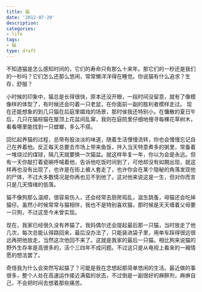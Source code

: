 ```yaml
---
title: 猫
date: '2012-07-20'
description:
categories: 
- life
tags:
- 猫
type: draft
---
```


不知道猫是怎么感知时间的，它们的寿命只有那么十来年。那它们的一秒还是我们的一秒吗？它们怎么还那么悠闲，常常懒洋洋得在睡觉。你说猫有什么追求？生存，舒服？

小时候的印象中，猫总是长得很快，原本还没开眼，一段时间没留意，就有了像模像样的体型了，有时候还会叼着一只老鼠，在你面前一副的胜利者模样走过。 现在还能想象的到几只猫在后庭里嬉戏的场景，那时侯我还特别小。在慵散的夏日午后，几只花猫棕猫在屋顶上花盆间乱窜，我则在庭院里仔细地搜寻每棵花草树木，看看哪里能找到一只螳螂，多么不搭。

回忆起养猫的过程，总带有股淡淡的味道，随着生活慢慢流转，你也会慢慢忘记自己在养着他。反正每天总要去市场上带来鱼饭，拌入当天特意煮多的粥里，常备着一堆烧过的煤球，隔几天就要换一次猫盆。就这样年复一年，你以为会是永远。但有一天你敲打着瓷碗呼喊着他，告诉他吃饭时间到了，可他却没有如期出现，就这样再也没有出现了，也许是在街上被人套走了，也许你会在某个隐秘的角落发现他的尸体，不过大多数情况是你再也见不到他了。这对他来说这是一生，但对你而言只是几天情绪的低落。

猫不像狗那么温顺，很容易伤人，还会经常去厨房捣乱，滋生跳蚤，母猫还会吃掉猫仔。虽然小时候常常与猫相伴，我也不是特别喜欢猫，那时候是天天缠着父母要一只狗，不过这至今未曾实现。

现在，我家已经很久没有养猫了。我妈偶尔还会提起最后那一只猫，当时放走了他几次，每次总能认得路回来，最后没办法了，只能装进袋子里，用单车踩得很远很远再把他放走，当然这次他回不来了。这就是我家的最后一只猫。相比狗来说猫的野外生存率是高很多的，活个三四年不成问题。不过这只是从电视上看来的一厢情愿的想法罢了。

奇怪我为什么会突然写起猫了？可能是我在念想起那简单悠闲的生活。最近做的事很多，整个人处在高速运作接近满载的状态，不过倒是一副很好的麻醉剂，麻痹自己，不会把时间去想着那些痛苦。
